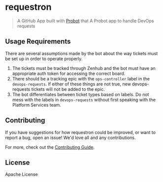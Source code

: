 # requestron

> A GitHub App built with [Probot](https://github.com/probot/probot) that A Probot app to handle DevOps requests

## Usage Requirements

There are several assumptions made by the bot about the way tickets must be set up in order to operate properly.

1. The tickets must be tracked through Zenhub and the bot must have an appropriate auth token for accessing the correct board.
2. There should be a tracking epic with the `ops-controller` label in the `devops-requests`. 
If either of these things are not true, new devops-requests tickets will not be added to the epic.
3. The bot differentiates between ticket types based on labels. Do not mess with the labels in `devops-requests` 
without first speaking with the Platform Services team.


## Contributing

If you have suggestions for how requestron could be improved, or want to report a bug, open an issue! We'd love all and any contributions.

For more, check out the [Contributing Guide](CONTRIBUTING.md).

## License

Apache License
